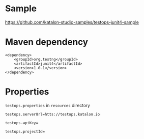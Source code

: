 # Sample
https://github.com/katalon-studio-samples/testops-junit4-sample

# Maven dependency
```
<dependency>
    <groupId>org.testng</groupId>
    <artifactId>junit4</artifactId>
    <version>1.0.1</version>
</dependency>
```

# Properties
`testops.properties` in `resources` directory

```
testops.serverUrl=htts://testops.katalon.io

testops.apiKey=

testops.projectId=
```




